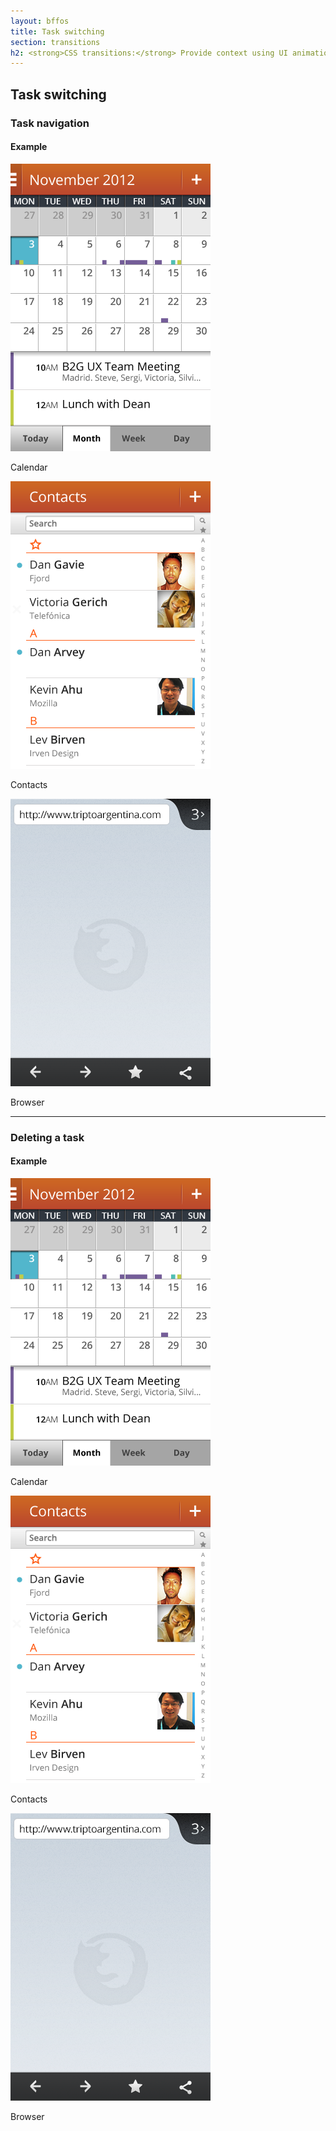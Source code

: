 ```yaml
---
layout: bffos
title: Task switching
section: transitions
h2: <strong>CSS transitions:</strong> Provide context using UI animations
---
```


## Task switching

### Task navigation

<section class="transition">
  <h4>Example</h4>
  <article id="example-task" class="phone-frame">
    <div class="play">
      <span class="glow"></span>
      <span class="shape"></span>
    </div>
    <section class="full frame dark">
      <div class="statusbar"></div>
      <div class="apps-container">
        <div id="task-app-1" class="app">
          <div class="overlay"></div>
          <img src="../images/transitions/calendar.png" alt="calendar">
          <p>Calendar</p>
        </div>
        <div id="task-app-2" class="app">
          <div class="overlay"></div>
          <img src="../images/transitions/contacts.png" alt="contacts">
          <p>Contacts</p>
        </div>
        <div id="task-app-3" class="app">
          <div class="overlay"></div>
          <img src="../images/transitions/browser.png" alt="browser">
          <p>Browser</p>
        </div>
      </div>
    </section>
  </article>
</section>

<hr>

### Deleting a task

<section class="transition">
  <h4>Example</h4>
  <article id="example-task-2" class="phone-frame">
    <div class="play">
      <span class="glow"></span>
      <span class="shape"></span>
    </div>
    <section class="full frame dark">
      <div class="statusbar"></div>
      <div class="apps-container">
        <div id="task-2-app-1" class="app">
          <div class="overlay"></div>
          <img src="../images/transitions/calendar.png" alt="calendar">
          <p>Calendar</p>
        </div>
        <div id="task-2-app-2" class="app">
          <div class="overlay"></div>
          <img src="../images/transitions/contacts.png" alt="contacts">
          <p>Contacts</p>
        </div>
        <div id="task-2-app-3" class="app">
          <div class="overlay"></div>
          <img src="../images/transitions/browser.png" alt="browser">
          <p>Browser</p>
        </div>
      </div>
    </section>
  </article>
</section>
